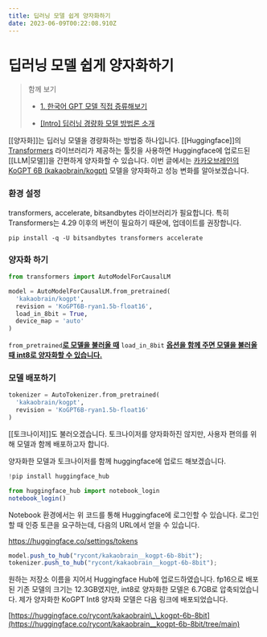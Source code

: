```yaml
---
title: 딥러닝 모델 쉽게 양자화하기
date: 2023-06-09T00:22:08.910Z
---
```


# 딥러닝 모델 쉽게 양자화하기

> 함께 보기
>
> - [1. 한국어 GPT 모델 직접 증류해보기](https://tilnote.io/pages/6480a6c7e92fe5ef635f4cc9)
>
> - [\[Intro\] 딥러닝 경량화 모델 방법론 소개](https://computistics.tistory.com/22)

[[양자화]]는 딥러닝 모델을 경량화하는 방법중 하나입니다. [[Huggingface]]의 [Transformers](transformer) 라이브러리가 제공하는 툴킷을 사용하면 Huggingface에 업로드된 [[LLM|모델]]을 간편하게 양자화할 수 있습니다. 이번 글에서는 [카카오브레인의 KoGPT 6B (kakaobrain/kogpt)](https://huggingface.co/kakaobrain/kogpt) 모델을 양자화하고 성능 변화를 알아보겠습니다.

### 환경 설정

transformers, accelerate, bitsandbytes 라이브러리가 필요합니다. 특히 Transformers는 4.29 이후의 버전이 필요하기 때문에, 업데이트를 권장합니다.

```prompt
pip install -q -U bitsandbytes transformers accelerate
```

### 양자화 하기

```python
from transformers import AutoModelForCausalLM

model = AutoModelForCausalLM.from_pretrained(
  'kakaobrain/kogpt',
  revision = 'KoGPT6B-ryan1.5b-float16',
  load_in_8bit = True,
  device_map = 'auto'
)
```

`from_pretrained`**<u>로 모델을 불러올 때</u>** `load_in_8bit` **<u>옵션을 함께 주면 모델을 불러올 때 int8로 양자화할 수 있습니다.</u>**

### 모델 배포하기

```python
tokenizer = AutoTokenizer.from_pretrained(
  'kakaobrain/kogpt',
  revision = 'KoGPT6B-ryan1.5b-float16'
)
```

[[토크나이저]]도 불러오겠습니다. 토크나이저를 양자화하진 않지만, 사용자 편의를 위해 모델과 함께 배포하고자 합니다.

양자화한 모델과 토크나이저를 함께 huggingface에 업로드 해보겠습니다.

```javascript
!pip install huggingface_hub
```

```javascript
from huggingface_hub import notebook_login
notebook_login()
```

Notebook 환경에서는 위 코드를 통해 Huggingface에 로그인할 수 있습니다. 로그인할 때 인증 토큰을 요구하는데, 다음의 URL에서 얻을 수 있습니다.

<https://huggingface.co/settings/tokens>

```javascript
model.push_to_hub("rycont/kakaobrain__kogpt-6b-8bit");
tokenizer.push_to_hub("rycont/kakaobrain__kogpt-6b-8bit");
```

원하는 저장소 이름을 지어서 Huggingface Hub에 업로드하였습니다. fp16으로 배포된 기존 모델의 크기는 12.3GB였지만, int8로 양자화한 모델은 6.7GB로 압축되었습니다. 제가 양자화한 KoGPT Int8 양자화 모델은 다음 링크에 배포되었습니다.

[https://huggingface.co/rycont/kakaobrain\_\_kogpt-6b-8bit](https://huggingface.co/rycont/kakaobrain__kogpt-6b-8bit/tree/main)

###
